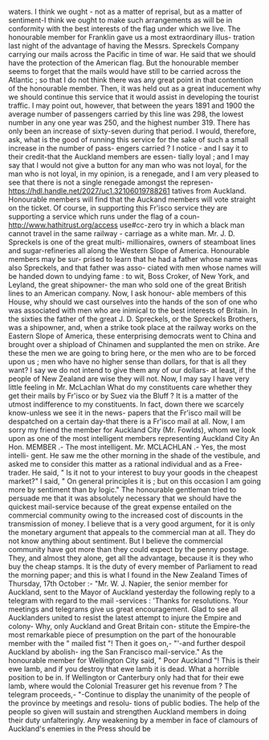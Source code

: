 waters. I think we ought - not as a matter of reprisal, but as a matter of sentiment-I think we ought to make such arrangements as will be in conformity with the best interests of the flag under which we live. The honourable member for Franklin gave us a most extraordinary illus- tration last night of the advantage of having the Messrs. Spreckels Company carrying our mails across the Pacific in time of war. He said that we should have the protection of the American flag. But the honourable member seems to forget that the mails would have still to be carried across the Atlantic ; so that I do not think there was any great point in that contention of the honourable member. Then, it was held out as a great inducement why we should continue this service that it would assist in developing the tourist traffic. I may point out, however, that between the years 1891 and 1900 the average number of passengers carried by this line was 298, the lowest number in any one year was 250, and the highest number 319. There has only been an increase of sixty-seven during that period. I would, therefore, ask, what is the good of running this service for the sake of such a small increase in the number of pass- engers carried ? I notice - and I say it to their credit-that the Auckland members are essen- tially loyal ; and I may say that I would not give a button for any man who was not loyal, for the man who is not loyal, in my opinion, is a renegade, and I am very pleased to see that there is not a single renegade amongst the represen- https://hdl.handle.net/2027/uc1.32106019788261 tatives from Auckland. Honourable members will find that the Auckand members will vote straight on the ticket. Of course, in supporting this Fr'isco service they are supporting a service which runs under the flag of a coun- http://www.hathitrust.org/access use#cc-zero try in which a black man cannot travel in the same railway - carriage as a white man. Mr. J. D. Spreckels is one of the great multi- millionaires, owners of steamboat lines and sugar-refineries all along the Western Slope of America. Honourable members may be sur- prised to learn that he had a father whose name was also Spreckels, and that father was asso- ciated with men whose names will be handed down to undying fame : to wit, Boss Croker, of New York, and Leyland, the great shipowner- the man who sold one of the great British lines to an American company. Now, I ask honour- able members of this House, why should we cast ourselves into the hands of the son of one who was associated with men who are inimical to the best interests of Britain. In the sixties the father of the great J. D. Spreckels, or the Spreckels Brothers, was a shipowner, and, when a strike took place at the railway works on the Eastern Slope of America, these enterprising democrats went to China and brought over a shipload of Chinamen and supplanted the men on strike. Are these the men we are going to bring here, or the men who are to be forced upon us ; men who have no higher sense than dollars, for that is all they want? I say we do not intend to give them any of our dollars- at least, if the people of New Zealand are wise they will not. Now, I may say I have very little feeling in Mr. McLachlan What do my constituents care whether they get their mails by Fr'isco or by Suez via the Bluff ? It is a matter of the utmost indifference to my constituents. In fact, down there we scarcely know-unless we see it in the news- papers that the Fr'isco mail will be despatched on a certain day-that there is a Fr'isco mail at all. Now, I am sorry my friend the member for Auckland City (Mr. Fowlds), whom we look upon as one of the most intelligent members representing Auckland City An Hon. MEMBER .- The most intelligent. Mr. MCLACHLAN .- Yes, the most intelli- gent. He saw me the other morning in the shade of the vestibule, and asked me to consider this matter as a rational individual and as a Free- trader. He said, " Is it not to your interest to buy your goods in the cheapest market?" I said, " On general principles it is ; but on this occasion I am going more by sentiment than by logic." The honourable gentleman tried to persuade me that it was absolutely necessary that we should have the quickest mail-service because of the great expense entailed on the commercial community owing to the increased cost of discounts in the transmission of money. I believe that is a very good argument, for it is only the monetary argument that appeals to the commercial man at all. They do not know anything about sentiment. But I believe the commercial community have got more than they could expect by the penny postage. They, and almost they alone, get all the advantage, because it is they who buy the cheap stamps. It is the duty of every member of Parliament to read the morning paper; and this is what I found in the New Zealand Times of Thursday, 17th October :- "Mr. W. J. Napier, the senior member for Auckland, sent to the Mayor of Auckland yesterday the following reply to a telegram with regard to the mail -services : 'Thanks for resolutions. Your meetings and telegrams give us great encouragement. Glad to see all Aucklanders united to resist the latest attempt to injure the Empire and colony- Why, only Auckland and Great Britain con- stitute the Empire-the most remarkable piece of presumption on the part of the honourable member with the " mailed fist "! Then it goes on,- "'-and further despoil Auckland by abolish- ing the San Francisco mail-service." As the honourable member for Wellington City said, " Poor Auckland "! This is their ewe lamb, and if you destroy that ewe lamb it is dead. What a horrible position to be in. If Wellington or Canterbury only had that for their ewe lamb, where would the Colonial Treasurer get his revenue from ? The telegram proceeds,- "-Continue to display the unanimity of the people of the province by meetings and resolu- tions of public bodies. The help of the people so given will sustain and strengthen Auckland members in doing their duty unfalteringly. Any weakening by a member in face of clamours of Auckland's enemies in the Press should be 